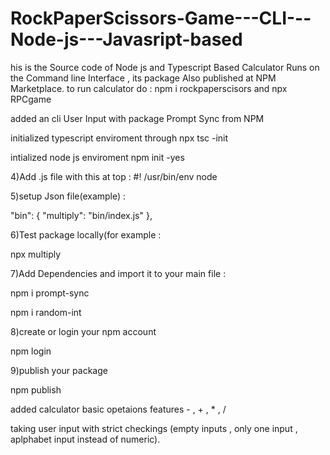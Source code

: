 # RockPaperScissors-Game---CLI---Node-js---Javasript-based
his is the Source code of Node js and Typescript Based Calculator Runs on the Command line Interface , 
its package Also published at NPM Marketplace. to run calculator do : npm i rockpaperscisors
and npx RPCgame

added an cli User Input with package Prompt Sync from NPM

initialized typescript enviroment through npx tsc -init

intialized node js enviroment npm init -yes

4)Add .js file with this at top : #! /usr/bin/env node

5)setup Json file(example) :

"bin": { "multiply": "bin/index.js" },

6)Test package locally(for example :

npx multiply

7)Add Dependencies and import it to your main file :

npm i prompt-sync

npm i random-int

8)create or login your npm account

npm login

9)publish your package

npm publish

added calculator basic opetaions features - , + , * , /

taking user input with strict checkings (empty inputs , only one input , aplphabet input instead of numeric).
